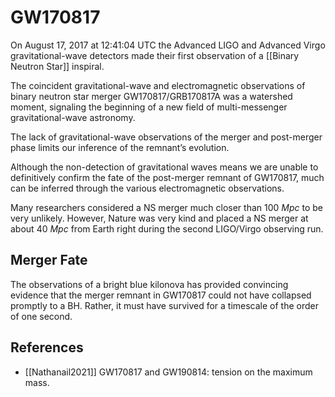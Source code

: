 # GW170817

On August 17, 2017 at 12∶41:04 UTC the Advanced LIGO and Advanced Virgo gravitational-wave detectors made their first observation of a [[Binary Neutron Star]] inspiral.


The coincident gravitational-wave and electromagnetic observations of binary neutron star merger GW170817/GRB170817A was a watershed moment, signaling the beginning of a new field of multi-messenger gravitational-wave astronomy.

The lack of gravitational-wave observations of the merger and post-merger phase limits our inference of the remnant’s evolution.

Although the non-detection of gravitational waves means we are unable to definitively confirm the fate of the post-merger remnant of GW170817, much can be inferred through the various electromagnetic observations.

Many researchers considered a NS merger much closer than $100 ~Mpc$ to be very unlikely. However, Nature was very kind and placed a NS merger at about $40 ~Mpc$ from Earth right during the second LIGO/Virgo observing run.

## Merger Fate

The observations of a bright blue kilonova has provided convincing evidence that the merger remnant in GW170817 could not have collapsed promptly to a BH. Rather, it must have survived for a timescale of the order of one second.

## References

- [[Nathanail2021]] GW170817 and GW190814: tension on the maximum mass.